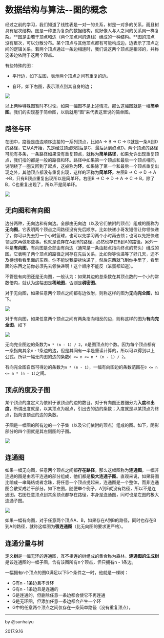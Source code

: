 # 数据结构与算法--图的概念

经过之前的学习，我们知道了线性表是一对一的关系，树是一对多的关系，而且树具有层次结构。图是一种更为复杂的数据结构，就好像人与人之间的关系网一样复杂。**图是由若干顶点和边（两个顶点间的连线）组成的一种结构。**图的顶点没有层次，可以分散分布。某个顶点与其他顶点都有可能构成边，边表示了顶点之间的逻辑关系。若两个顶点通过一条边相连时，我们说这两个顶点是相邻的，并称这条边依附于这两个顶点。

有些特殊的图：

- 平行边，如下左图，表示两个顶点之间有重复的边。


- 自环，如下右图，表示顶点到其自身的边；

![](http://obvjfxxhr.bkt.clouddn.com/graph_1.PNG)

以上两种特殊图暂时不讨论。如果一幅图不是上述情况，那么这幅图就是一幅**简单图**。我们的实现基于简单图，以后就用“图”来代表这里说的简单图。

## 路径与环

在图中，路径是由边顺序连接的一系列顶点，比如A -> B -> C -> D就是一条A到D的路径，它从A开始，先是经过顶点B然后是C，最后达到终点D。两个顶点的路径可能有多条，一条路径如果没有重复顶点，就称为**简单路径**，如果允许出现重复顶点，我们指的都是一般的路径和环。路径中如果第一个顶点和最后一个顶点相同，说明绕了一圈又回到了起点，这被称为**环**。如果除了第一个和最后一个顶点重复出现之外，其他顶点都没有重复出现，这样的环称为**简单环**。左图B -> C -> D -> A ->B，只有B顶点重复出现所以是简单环。右图B -> C -> D -> A -> C -> B，除了B，C也重复出现了，所以不是简单环。

![](http://obvjfxxhr.bkt.clouddn.com/graph_5.PNG)



## 无向图和有向图

边分两种，无向边和有向边。全部由无向边（以及它们依附的顶点）组成的图称为**无向图**。它表明两个顶点之间路径没有先后顺序。比如快递小哥发短信让你领快递了，你可以先去打一个小时篮球，也可以先学习两个小时再去领；也可以先把快递领回来再做那些事。也就是说存在A到B的路径，必然也存在B到A的路径。另外一种是**有向图**，有向图是全部由有向边（通常是一条由起点指向终点的箭头）组成的图。它表明了两个顶点的路径之间存在先后关系，比如你等快递等了好几天，迫不及待想看看里面的东西。你不能说我要拆快递了，然后东西就飞到你手里了，看里面的东西之前你必须先去领快递啊！这个顺序不能反（笨蛋都知道）。

不管是有向图还是无向图，一般认为：如果其边的总条数在其顶点数的一个小的常数倍内，就认为这幅图是**稀疏图**，否则是**稠密图**。

对于无向图，如果任意两个顶点之间都有边依附，则称这样的图为**无向完全图**，如下。

![](http://obvjfxxhr.bkt.clouddn.com/graph_2.PNG)

对于有向图，如果任意两个顶点之间有两条指向相反的边，则称这样的图为**有向完全图**，如下

![](http://obvjfxxhr.bkt.clouddn.com/graph_3.PNG)

无向完全图边的条数为`n * (n - 1) / 2`，n是图顶点的个数。因为每个顶点都有一条指向其余n - 1条边的边，但是其间有一半是重读计算的，所以可以得到以上公式。所以一幅无向图的边的条数`0 <= n <= n * (n - 1) / 2`。

有向完全图自然可得边的条数为`n * (n - 1)`，一幅有向图边的条数范围在`0 <= n <= n * (n - 1)`之间。

## 顶点的度及子图

某个顶点的度定义为依附于该顶点的边的数目。对于有向图还要细分为**入度**和**出度**，所谓出度就是，以某顶点为起点，引出去的边的条数；入度就是以某顶点为终点，指向该顶点的边的条数。

子图是一幅图的所有边的一个子集（以及它们依附的顶点）组成的图。如下，阴影部分的四个图就是其左侧图的子图。

![](http://obvjfxxhr.bkt.clouddn.com/graph_4.PNG)

## 连通图

如果一幅无向图，任意两个顶点之间都**存在路径**，那么这幅图称为**连通图**。一幅非连通的图是由若干连通的部分组成，他们都是**极大连通子图**。直观来说，如果将图比喻成一串绳结或者念珠，将任意一个顶点提起来，连通图是一个整体，而非连通图会散架成若干部分。如下左图，随便举个例子，A到E就没有路径，所以不是连通图。右图任意顶点到其余顶点都存在路径，本身是连通图，同时也是左图的极大连通子图。

![](http://obvjfxxhr.bkt.clouddn.com/graph_6.PNG)

如果一幅有向图，对于任意两个顶点A、B，如果存在A到B的路径，同时也存在B到A的路径，就称这幅图为**强连通图**（比无向图的要求更严格）。

## 连通分量与树

定义**树**是一幅无环的连通图，互不相连的树组成的集合称为森林。**连通图的生成树**是该连通图的一幅子图，含有该图所有n个顶点，但只拥有n - 1条边。

一幅拥有n个顶点的图G满足以下5个条件之一时，他就是一棵树：

- G有n - 1条边且不含环
- G有n - 1条边且是连通的
- G是连通的，但删除任意一条边都会使它不再连通
- G是无环图，但添加任意一条边都会产生一个环
- G中的任意两个顶点之间仅存在一条简单路径（没有重复顶点）。

---

by @sunhaiyu

2017.9.16

